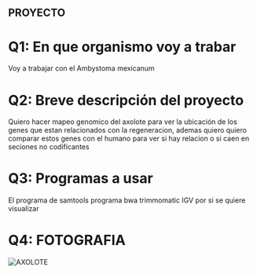 ## PROYECTO

# Q1: En que organismo voy a trabar

Voy a trabajar con el Ambystoma mexicanum 

# Q2: Breve descripción del proyecto

Quiero hacer mapeo genomico del axolote para ver la ubicación de los genes
que estan relacionados con la regeneracion, ademas quiero quiero comparar 
estos genes con el humano para ver si hay relacion o si caen en seciones no 
codificantes

# Q3: Programas a usar

El programa de samtools 
programa bwa
trimmomatic
IGV por si se quiere visualizar

# Q4: FOTOGRAFIA 

![AXOLOTE](https://upload.wikimedia.org/wikipedia/commons/1/1e/Ambystoma_mexicanum_%286337857516%29.jpg)
